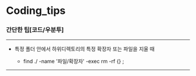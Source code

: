 # Coding_tips

### 간단한 팁[코드/우분투]

----

  - 특정 폴더 안에서 하위디렉토리의 특정 확장자 또는 파일을 지울 때

    - find ./ -name '파일/확장자' -exec rm -rf {} \;
    
----
